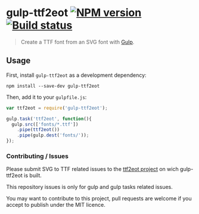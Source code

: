 # gulp-ttf2eot [![NPM version](https://badge.fury.io/js/gulp-ttf2eot.png)](https://npmjs.org/package/gulp-ttf2eot) [![Build status](https://secure.travis-ci.org/nfroidure/gulp-ttf2eot.png)](https://travis-ci.org/nfroidure/gulp-ttf2eot)
> Create a TTF font from an SVG font with [Gulp](http://gulpjs.com/).

## Usage

First, install `gulp-ttf2eot` as a development dependency:

```shell
npm install --save-dev gulp-ttf2eot
```

Then, add it to your `gulpfile.js`:

```javascript
var ttf2eot = require('gulp-ttf2eot');

gulp.task('ttf2eot', function(){
  gulp.src(['fonts/*.ttf'])
    .pipe(ttf2eot())
    .pipe(gulp.dest('fonts/'));
});
```

### Contributing / Issues

Please submit SVG to TTF related issues to the
 [ttf2eot project](https://github.com/fontello/ttf2eot)
 on wich gulp-ttf2eot is built.

This repository issues is only for gulp and gulp tasks related issues.

You may want to contribute to this project, pull requests are welcome if you
 accept to publish under the MIT licence.
